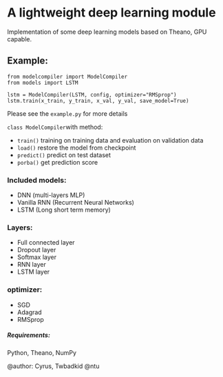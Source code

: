 # A lightweight deep learning module
Implementation of some deep learning models based on Theano, GPU capable.

## Example:
```
from modelcompiler import ModelCompiler
from models import LSTM

lstm = ModelCompiler(LSTM, config, optimizer="RMSprop")
lstm.train(x_train, y_train, x_val, y_val, save_model=True)
```
Please see the `example.py` for more details

`class ModelCompiler`with method:

- `train()` training on training data and evaluation on validation data
- `load()`  restore the model from checkpoint
- `predict()` predict on test dataset
- `porba()` get prediction score


### Included models: 
- DNN (multi-layers MLP)
- Vanilla RNN (Recurrent Neural Networks)
- LSTM (Long short term memory)

### Layers:
- Full connected layer
- Dropout layer
- Softmax layer
- RNN layer
- LSTM layer

### optimizer:
- SGD
- Adagrad
- RMSprop

##### Requirements:
Python, Theano, NumPy

@author: Cyrus, Twbadkid @ntu
